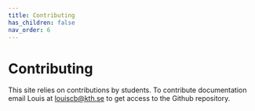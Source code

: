 ```yaml
---
title: Contributing
has_children: false
nav_order: 6
---
```


# Contributing

This site relies on contributions by students. To contribute documentation email Louis at <louiscb@kth.se> to get access to the Github repository.